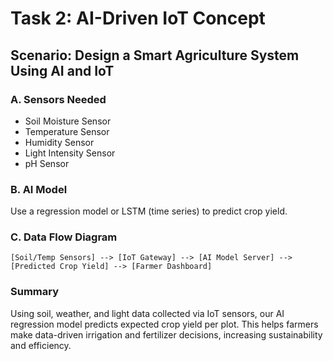 # Task 2: AI-Driven IoT Concept

## Scenario: Design a Smart Agriculture System Using AI and IoT

### A. Sensors Needed

- Soil Moisture Sensor
- Temperature Sensor
- Humidity Sensor
- Light Intensity Sensor
- pH Sensor

### B. AI Model

Use a regression model or LSTM (time series) to predict crop yield.

### C. Data Flow Diagram

```
[Soil/Temp Sensors] --> [IoT Gateway] --> [AI Model Server] --> [Predicted Crop Yield] --> [Farmer Dashboard]
```

### Summary

Using soil, weather, and light data collected via IoT sensors, our AI regression model predicts expected crop yield per plot. This helps farmers make data-driven irrigation and fertilizer decisions, increasing sustainability and efficiency.
